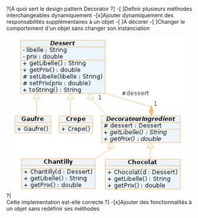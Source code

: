 ?[A quoi sert le design pattern Decorator ?]
-[ ]Definir plusieurs méthodes interchangeables dynamiquement
-[x]Ajouter dynamiquement des responsabilités supplémentaires à un objet
-[ ]A décorer
-[ ]Changer le comportement d'un objet sans changer son instanciation

?[![UML_DESSERT](uml.PNG "")
Cette implementation est-elle correcte ?]
-[x]Ajouter des fonctionnalités à un objet sans redéfinir ses méthodes
